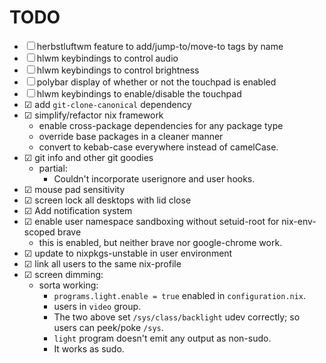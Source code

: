 # TODO

- ☐ herbstluftwm feature to add/jump-to/move-to tags by name
- ☐ hlwm keybindings to control audio
- ☐ hlwm keybindings to control brightness
- ☐ polybar display of whether or not the touchpad is enabled
- ☐ hlwm keybindings to enable/disable the touchpad
- ☑ add `git-clone-canonical` dependency
- ☑ simplify/refactor nix framework
  - enable cross-package dependencies for any package type
  - override base packages in a cleaner manner
  - convert to kebab-case everywhere instead of camelCase.
- ☑ git info and other git goodies
  - partial:
    - Couldn't incorporate userignore and user hooks.
- ☑ mouse pad sensitivity
- ☑ screen lock all desktops with lid close
- ☑ Add notification system
- ☑ enable user namespace sandboxing without setuid-root for nix-env-scoped brave
  - this is enabled, but neither brave nor google-chrome work.
- ☑ update to nixpkgs-unstable in user environment
- ☑ link all users to the same nix-profile
- ☑ screen dimming:
  - sorta working:
    - `programs.light.enable = true` enabled in `configuration.nix`.
    - users in `video` group.
    - The two above set `/sys/class/backlight` udev correctly; so users can peek/poke `/sys`.
    - `light` program doesn't emit any output as non-sudo.
    - It works as sudo.
